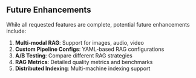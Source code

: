 ## Future Enhancements

While all requested features are complete, potential future enhancements include:

1. **Multi-modal RAG**: Support for images, audio, video
2. **Custom Pipeline Configs**: YAML-based RAG configurations
3. **A/B Testing**: Compare different RAG strategies
4. **RAG Metrics**: Detailed quality metrics and benchmarks
5. **Distributed Indexing**: Multi-machine indexing support
